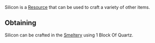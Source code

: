 Silicon is a [Resource](https://github.com/Slimefun/Slimefun4/wiki/Resources) that can be used to craft a variety of other items.

## Obtaining

Silicon can be crafted in the [Smeltery](https://github.com/Slimefun/Slimefun4/wiki/Smeltery) using 1 Block Of Quartz.
